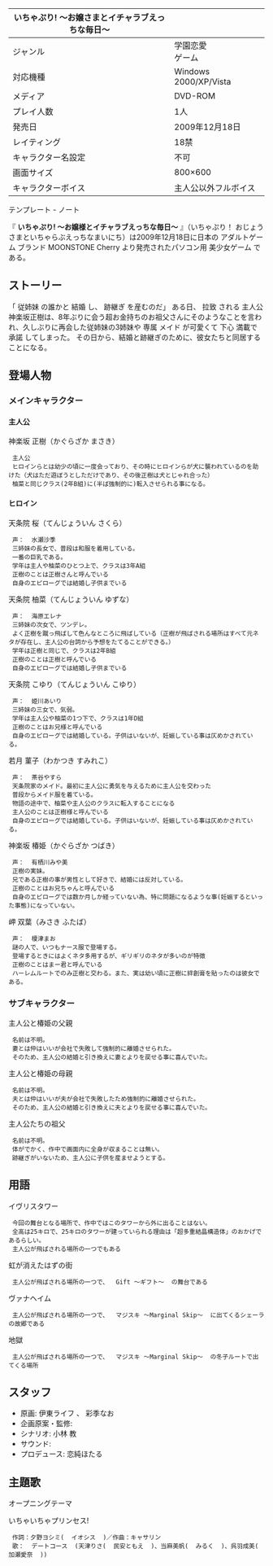 |  いちゃぷり! 〜お嬢さまとイチャラブえっちな毎日〜  ||
|---|---|
|ジャンル  |  学園恋愛   <br>ゲーム  |
|対応機種  |  Windows 2000/XP/Vista   |
|メディア  |  DVD-ROM   |
|プレイ人数  |  1人   |
|発売日  |  2009年12月18日   |
|レイティング  |  18禁   |
|キャラクター名設定  |  不可   |
|画面サイズ  |  800×600   |
|キャラクターボイス  |  主人公以外フルボイス   |
テンプレート  \-  ノート  
  
『 **いちゃぷり! 〜お嬢様とイチャラブえっちな毎日〜** 』（いちゃぷり！ おじょうさまといちゃらぶえっちなまいにち）は2009年12月18日に日本の
アダルトゲーム  ブランド  MOONSTONE Cherry  より発売されたパソコン用  美少女ゲーム  である。

##  ストーリー  

「  従姉妹  の誰かと  結婚  し、  跡継ぎ  を産むのだ」 ある日、  拉致  される  主人公
神楽坂正樹は、8年ぶりに会う超お金持ちのお祖父さんにそのようなことを言われ、久しぶりに再会した従姉妹の3姉妹や  専属  メイド  が可愛くて  下心
満載で  承諾  してしまった。 その日から、結婚と跡継ぎのために、彼女たちと同居することになる。

##  登場人物  

###  メインキャラクター  

####  主人公  

神楽坂 正樹（かぐらざか まさき）

     主人公 
     ヒロインらとは幼少の頃に一度会っており、その時にヒロインらが犬に襲われているのを助けた（犬はただ遊ぼうとしただけであり、その後正樹は犬とじゃれ合った） 
     柚菜と同じクラス(2年B組)に(半ば強制的に)転入させられる事になる。 

####  ヒロイン  

天条院 桜（てんじょういん さくら）

     声：  水瀬沙季 
     三姉妹の長女で、普段は和服を着用している。 
     一番の巨乳である。 
     学年は主人や柚菜のひとつ上で、クラスは3年A組 
     正樹のことは正樹さんと呼んでいる 
     自身のエピローグでは結婚し子供までいる 

天条院 柚菜（てんじょういん ゆずな）

     声：  海原エレナ 
     三姉妹の次女で、ツンデレ。 
     よく正樹を蹴っ飛ばして色んなところに飛ばしている（正樹が飛ばされる場所はすべて元ネタが存在し、主人公の台詞から予想をたてることができる。） 
     学年は正樹と同じで、クラスは2年B組 
     正樹のことは正樹と呼んでいる 
     自身のエピローグでは結婚し子供までいる 

天条院 こゆり（てんじょういん こゆり）

     声：  姫川あいり 
     三姉妹の三女で、気弱。 
     学年は主人公や柚菜の1つ下で、クラスは1年D組 
     正樹のことはお兄様と呼んでいる 
     自身のエピローグでは結婚している。子供はいないが、妊娠している事は仄めかされている。 

若月 菫子（わかつき すみれこ）

     声：  茶谷やすら 
     天条院家のメイド。最初に主人公に勇気を与えるために主人公を交わった 
     普段からメイド服を着ている。 
     物語の途中で、柚菜や主人公のクラスに転入することになる 
     主人公のことは正樹様と呼んでいる 
     自身のエピローグでは結婚している。子供はいないが、妊娠している事は仄めかされている。 

神楽坂 椿姫（かぐらざか つばき）

     声：  有栖川みや美 
     正樹の実妹。 
     兄である正樹の事が男性として好きで、結婚には反対している。 
     正樹のことはお兄ちゃんと呼んでいる 
     自身のエピローグでは数か月しか経っていない為、特に問題になるような事(妊娠するといった事態)になっていない。 

岬 双葉（みさき ふたば）

     声：  榎津まお 
     謎の人で、いつもナース服で登場する。 
     登場するときにはよくネタ多用するが、ギリギリのネタが多いのが特徴 
     正樹のことはまー君と呼んでいる 
     ハーレムルートでのみ正樹と交わる。また、実は幼い頃に正樹に絆創膏を貼ったのは彼女である。 

###  サブキャラクター  

主人公と椿姫の父親

     名前は不明。 
     妻とは仲はいいが会社で失敗して強制的に離婚させられた。 
     そのため、主人公の結婚と引き換えに妻とよりを戻せる事に喜んでいた。 

主人公と椿姫の母親

     名前は不明。 
     夫とは仲はいいが夫が会社で失敗したため強制的に離婚させられた。 
     そのため、主人公の結婚と引き換えに夫とよりを戻せる事に喜んでいた。 

主人公たちの祖父

     名前は不明。 
     体がでかく、作中で画面内に全身が収まることは無い。 
     跡継ぎがいないため、主人公に子供を産ませようとする。 

##  用語  

イヴリスタワー

     今回の舞台となる場所で、作中ではこのタワーから外に出ることはない。 
     全高は25キロで、25キロのタワーが建っていられる理由は「超多重結晶構造体」のおかげであるらしい。 
     主人公が飛ばされる場所の一つでもある 

虹が消えたはずの街

     主人公が飛ばされる場所の一つで、  Gift 〜ギフト〜  の舞台である 

ヴァナヘイム

     主人公が飛ばされる場所の一つで、  マジスキ 〜Marginal Skip〜  に出てくるシェーラの故郷である 

地獄

     主人公が飛ばされる場所の一つで、  マジスキ 〜Marginal Skip〜  の冬子ルートで出てくる場所 

##  スタッフ  

  * 原画:  伊東ライフ  、  彩季なお 
  * 企画原案・監修: 
  * シナリオ:  小林 教 
  * サウンド: 
  * プロデュース:  恋純ほたる 

##  主題歌  

オープニングテーマ

いちゃいちゃプリンセス!

     作詞：夕野ヨシミ(  イオシス  )／作曲：キャサリン 
     歌：  デートコース  (天津りさ(  民安ともえ  )、当麻美帆(  みるく  )、呉羽成美(  加瀬愛奈  )) 

